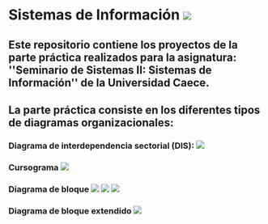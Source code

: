 # Sistemas de Información <img src="https://img.icons8.com/cotton/50/000000/information-pyramid.png"/>

## Este repositorio contiene los proyectos de la parte práctica realizados para la asignatura: ''Seminario de Sistemas II: Sistemas de Información'' de la Universidad Caece.
## La parte práctica consiste en los diferentes tipos de diagramas organizacionales:
### Diagrama de interdependencia sectorial (DIS): <img src="https://img.icons8.com/carbon-copy/60/000000/serial-tasks.png"/>
### Cursograma <img src="https://img.icons8.com/dusk/50/000000/workflow.png"/>
### Diagrama de bloque <img src="https://img.icons8.com/dotty/80/000000/activity-feed.png"/> <img src="https://img.icons8.com/ios/50/000000/sankey.png"/>  <img src="https://img.icons8.com/dotty/80/000000/activity-feed.png"/>
### Diagrama de bloque extendido <img src="https://img.icons8.com/dotty/60/000000/activity-grid.png"/>
